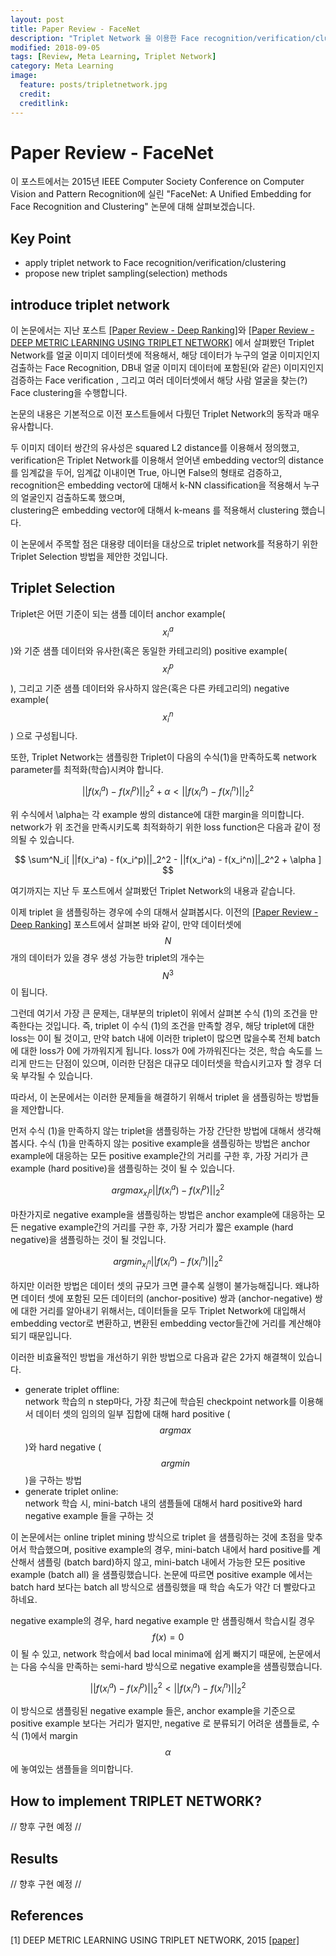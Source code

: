 ```yaml
---
layout: post
title: Paper Review - FaceNet
description: "Triplet Network 을 이용한 Face recognition/verification/clustering"
modified: 2018-09-05
tags: [Review, Meta Learning, Triplet Network]
category: Meta Learning
image:
  feature: posts/tripletnetwork.jpg
  credit:
  creditlink:
---
```


# Paper Review - FaceNet
이 포스트에서는 2015년 IEEE Computer Society Conference on Computer Vision and Pattern Recognition에 실린 "FaceNet: A Unified Embedding for Face Recognition and Clustering" 논문에 대해 살펴보겠습니다.

## Key Point
- apply triplet network to Face recognition/verification/clustering
- propose new triplet sampling(selection) methods

## introduce triplet network
이 논문에서는 지난 포스트 [[Paper Review - Deep Ranking]](/meta%20learning/DeepRanking/)와 [[Paper Review - DEEP METRIC LEARNING USING TRIPLET NETWORK]](/meta%20learning/DeepMetricLearning_usingTripletNetwork/)
에서 살펴봤던 Triplet Network를 얼굴 이미지 데이터셋에 적용해서, 해당 데이터가 누구의 얼굴 이미지인지 검출하는 Face Recognition, DB내 얼굴 이미지 데이터에 포함된(와 같은) 이미지인지 검증하는 Face verification
, 그리고 여러 데이터셋에서 해당 사람 얼굴을 찾는(?) Face clustering을 수행합니다.

논문의 내용은 기본적으로 이전 포스트들에서 다뤘던 Triplet Network의 동작과 매우 유사합니다.

두 이미지 데이터 쌍간의 유사성은 squared L2 distance를 이용해서 정의했고, <br />
verification은 Triplet Network를 이용해서 얻어낸 embedding vector의 distance를 임계값을 두어, 임계값 이내이면 True, 아니면 False의 형태로 검증하고, <br />
recognition은 embedding vector에 대해서 k-NN classification을 적용해서 누구의 얼굴인지 검출하도록 했으며,  <br />
clustering은 embedding vector에 대해서 k-means 를 적용해서 clustering 했습니다.

이 논문에서 주목할 점은 대용량 데이터을 대상으로 triplet network를 적용하기 위한 Triplet Selection 방법을 제안한 것입니다.

## Triplet Selection
Triplet은 어떤 기준이 되는 샘플 데이터 anchor example( $$ x_i^a $$ )와 기준 샘플 데이터와 유사한(혹은 동일한 카테고리의) positive example( $$ x_i^p $$ ),
그리고 기준 샘플 데이터와 유사하지 않은(혹은 다른 카테고리의) negative example( $$ x_i^n $$ ) 으로 구성됩니다.

또한, Triplet Network는 샘플링한 Triplet이 다음의 수식(1)을 만족하도록 network parameter를 최적화(학습)시켜야 합니다.

$$
    ||f(x_i^a) - f(x_i^p)||_2^2 + \alpha < ||f(x_i^a) - f(x_i^n)||_2^2
$$

위 수식에서 \alpha는 각 example 쌍의 distance에 대한 margin을 의미합니다.
network가 위 조건을 만족시키도록 최적화하기 위한 loss function은 다음과 같이 정의될 수 있습니다.

$$
    \sum^N_i[ ||f(x_i^a) - f(x_i^p)||_2^2 - ||f(x_i^a) - f(x_i^n)||_2^2 + \alpha ]
$$

여기까지는 지난 두 포스트에서 살펴봤던 Triplet Network의 내용과 같습니다.

이제 triplet 을 샘플링하는 경우에 수의 대해서 살펴봅시다. 이전의 [[Paper Review - Deep Ranking]](/meta%20learning/DeepRanking/) 포스트에서 살펴본 바와 같이,
만약 데이터셋에 $$ N $$ 개의 데이터가 있을 경우 생성 가능한 triplet의 개수는 $$ N^3 $$ 이 됩니다.

그런데 여기서 가장 큰 문제는, 대부분의 triplet이 위에서 살펴본 수식 (1)의 조건을 만족한다는 것입니다.
즉, triplet 이 수식 (1)의 조건을 만족할 경우, 해당 triplet에 대한 loss는 0이 될 것이고, 만약 batch 내에 이러한 triplet이 많으면 많을수록 전체 batch에 대한 loss가 0에 가까워지게 됩니다.
loss가 0에 가까워진다는 것은, 학습 속도를 느리게 만드는 단점이 있으며, 이러한 단점은 대규모 데이터셋을 학습시키고자 할 경우 더욱 부각될 수 있습니다.

따라서, 이 논문에서는 이러한 문제들을 해결하기 위해서 triplet 을 샘플링하는 방법들을 제안합니다.

먼저 수식 (1)을 만족하지 않는 triplet을 샘플링하는 가장 간단한 방법에 대해서 생각해봅시다.
수식 (1)을 만족하지 않는 positive example을 샘플링하는 방법은 anchor example에 대응하는 모든 positive example간의 거리를 구한 후, 가장 거리가 큰 example (hard positive)을 샘플링하는 것이 될 수 있습니다.

$$
    argmax_{x_i^p}||f(x_i^a) - f(x_i^p)||_2^2
$$

마찬가지로 negative example을 샘플링하는 방법은 anchor example에 대응하는 모든 negative example간의 거리를 구한 후, 가장 거리가 짧은 example (hard negative)을 샘플링하는 것이 될 것입니다.

$$
    argmin_{x_i^n}||f(x_i^a) - f(x_i^n)||_2^2
$$

하지만 이러한 방법은 데이터 셋의 규모가 크면 클수록 실행이 불가능해집니다.
왜냐하면 데이터 셋에 포함된 모든 데이터의 (anchor-positive) 쌍과 (anchor-negative) 쌍에 대한 거리를 알아내기 위해서는,
데이터들을 모두 Triplet Network에 대입해서 embedding vector로 변환하고, 변환된 embedding vector들간에 거리를 계산해야 되기 때문입니다.

이러한 비효율적인 방법을 개선하기 위한 방법으로 다음과 같은 2가지 해결책이 있습니다.
- generate triplet offline: <br />
    network 학습의 n step마다, 가장 최근에 학습된 checkpoint network를 이용해서 데이터 셋의 임의의 일부 집합에 대해 hard positive ($$ argmax $$)와 hard negative ($$ argmin $$)을 구하는 방법
- generate triplet online: <br />
    network 학습 시, mini-batch 내의 샘플들에 대해서 hard positive와 hard negative example 들을 구하는 것

이 논문에서는 online triplet mining 방식으로 triplet 을 샘플링하는 것에 초점을 맞추어서 학습했으며,
positive example의 경우, mini-batch 내에서 hard positive를 계산해서 샘플링 (batch bard)하지 않고, mini-batch 내에서 가능한 모든 positive example (batch all) 을 샘플링했습니다.
논문에 따르면 positive example 에서는 batch hard 보다는 batch all 방식으로 샘플링했을 때 학습 속도가 약간 더 빨랐다고 하네요.

negative example의 경우, hard negative example 만 샘플링해서 학습시킬 경우 $$ f(x) = 0 $$ 이 될 수 있고, network 학습에서 bad local minima에 쉽게 빠지기 때문에,
논문에서는 다음 수식을 만족하는 semi-hard 방식으로 negative example을 샘플링했습니다.

$$
    ||f(x_i^a) - f(x_i^p)||_2^2 < ||f(x_i^a) - f(x_i^n)||_2^2
$$

이 방식으로 샘플링된 negative example 들은, anchor example을 기준으로 positive example 보다는 거리가 멀지만, negative 로 분류되기 어려운 샘플들로, 수식 (1)에서 margin $$ \alpha $$에 놓여있는 샘플들을 의미합니다.

## How to implement TRIPLET NETWORK?
// 향후 구현 예정 //

## Results
// 향후 구현 예정 //

## References
[1] DEEP METRIC LEARNING USING TRIPLET NETWORK, 2015 [[paper]](https://arxiv.org/pdf/1412.6622.pdf) <br/>